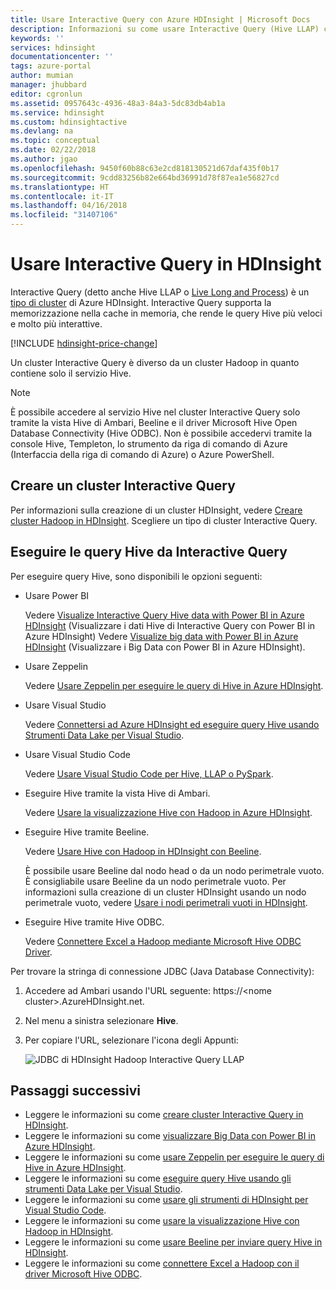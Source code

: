 ```yaml
---
title: Usare Interactive Query con Azure HDInsight | Microsoft Docs
description: Informazioni su come usare Interactive Query (Hive LLAP) con HDInsight.
keywords: ''
services: hdinsight
documentationcenter: ''
tags: azure-portal
author: mumian
manager: jhubbard
editor: cgronlun
ms.assetid: 0957643c-4936-48a3-84a3-5dc83db4ab1a
ms.service: hdinsight
ms.custom: hdinsightactive
ms.devlang: na
ms.topic: conceptual
ms.date: 02/22/2018
ms.author: jgao
ms.openlocfilehash: 9450f60b88c63e2cd818130521d67daf435f0b17
ms.sourcegitcommit: 9cdd83256b82e664bd36991d78f87ea1e56827cd
ms.translationtype: HT
ms.contentlocale: it-IT
ms.lasthandoff: 04/16/2018
ms.locfileid: "31407106"
---
```

# <a name="use-interactive-query-with-hdinsight"></a>Usare Interactive Query in HDInsight
Interactive Query (detto anche Hive LLAP o [Live Long and Process](https://cwiki.apache.org/confluence/display/Hive/LLAP)) è un [tipo di cluster](../hdinsight-hadoop-provision-linux-clusters.md#cluster-types) di Azure HDInsight. Interactive Query supporta la memorizzazione nella cache in memoria, che rende le query Hive più veloci e molto più interattive.

[!INCLUDE [hdinsight-price-change](../../../includes/hdinsight-enhancements.md)] 

Un cluster Interactive Query è diverso da un cluster Hadoop in quanto contiene solo il servizio Hive. 

> [!NOTE]
> È possibile accedere al servizio Hive nel cluster Interactive Query solo tramite la vista Hive di Ambari, Beeline e il driver Microsoft Hive Open Database Connectivity (Hive ODBC). Non è possibile accedervi tramite la console Hive, Templeton, lo strumento da riga di comando di Azure (Interfaccia della riga di comando di Azure) o Azure PowerShell. 
> 
> 

## <a name="create-an-interactive-query-cluster"></a>Creare un cluster Interactive Query
Per informazioni sulla creazione di un cluster HDInsight, vedere [Creare cluster Hadoop in HDInsight](../hdinsight-hadoop-provision-linux-clusters.md). Scegliere un tipo di cluster Interactive Query.

## <a name="execute-hive-queries-from-interactive-query"></a>Eseguire le query Hive da Interactive Query
Per eseguire query Hive, sono disponibili le opzioni seguenti:

* Usare Power BI

    Vedere [Visualize Interactive Query Hive data with Power BI in Azure HDInsight](./apache-hadoop-connect-hive-power-bi-directquery.md) (Visualizzare i dati Hive di Interactive Query con Power BI in Azure HDInsight) Vedere [Visualize big data with Power BI in Azure HDInsight](../hadoop/apache-hadoop-connect-hive-power-bi.md) (Visualizzare i Big Data con Power BI in Azure HDInsight).
 
* Usare Zeppelin

    Vedere [Usare Zeppelin per eseguire le query di Hive in Azure HDInsight](../hdinsight-connect-hive-zeppelin.md).

* Usare Visual Studio

    Vedere [Connettersi ad Azure HDInsight ed eseguire query Hive usando Strumenti Data Lake per Visual Studio](../hadoop/apache-hadoop-visual-studio-tools-get-started.md#run-interactive-hive-queries).

* Usare Visual Studio Code

    Vedere [Usare Visual Studio Code per Hive, LLAP o PySpark](../hdinsight-for-vscode.md).
* Eseguire Hive tramite la vista Hive di Ambari.
  
    Vedere [Usare la visualizzazione Hive con Hadoop in Azure HDInsight](../hadoop/apache-hadoop-use-hive-ambari-view.md).
* Eseguire Hive tramite Beeline.
  
    Vedere [Usare Hive con Hadoop in HDInsight con Beeline](../hadoop/apache-hadoop-use-hive-beeline.md).
  
    È possibile usare Beeline dal nodo head o da un nodo perimetrale vuoto. È consigliabile usare Beeline da un nodo perimetrale vuoto. Per informazioni sulla creazione di un cluster HDInsight usando un nodo perimetrale vuoto, vedere [Usare i nodi perimetrali vuoti in HDInsight](../hdinsight-apps-use-edge-node.md).
* Eseguire Hive tramite Hive ODBC.
  
    Vedere [Connettere Excel a Hadoop mediante Microsoft Hive ODBC Driver](../hadoop/apache-hadoop-connect-excel-hive-odbc-driver.md).

Per trovare la stringa di connessione JDBC (Java Database Connectivity):

1. Accedere ad Ambari usando l'URL seguente: https://\<nome cluster\>.AzureHDInsight.net.
2. Nel menu a sinistra selezionare **Hive**.
3. Per copiare l'URL, selezionare l'icona degli Appunti:
   
   ![JDBC di HDInsight Hadoop Interactive Query LLAP](./media/apache-interactive-query-get-started/hdinsight-hadoop-use-interactive-hive-jdbc.png)

## <a name="next-steps"></a>Passaggi successivi

* Leggere le informazioni su come [creare cluster Interactive Query in HDInsight](../hdinsight-hadoop-provision-linux-clusters.md).
* Leggere le informazioni su come [visualizzare Big Data con Power BI in Azure HDInsight](../hadoop/apache-hadoop-connect-hive-power-bi.md).
* Leggere le informazioni su come [usare Zeppelin per eseguire le query di Hive in Azure HDInsight](../hdinsight-connect-hive-zeppelin.md).
* Leggere le informazioni su come [eseguire query Hive usando gli strumenti Data Lake per Visual Studio](../hadoop/apache-hadoop-visual-studio-tools-get-started.md#run-interactive-hive-queries).
* Leggere le informazioni su come [usare gli strumenti di HDInsight per Visual Studio Code](../hdinsight-for-vscode.md).
* Leggere le informazioni su come [usare la visualizzazione Hive con Hadoop in HDInsight](../hadoop/apache-hadoop-use-hive-ambari-view.md).
* Leggere le informazioni su come [usare Beeline per inviare query Hive in HDInsight](../hadoop/apache-hadoop-use-hive-beeline.md).
* Leggere le informazioni su come [connettere Excel a Hadoop con il driver Microsoft Hive ODBC](../hadoop/apache-hadoop-connect-excel-hive-odbc-driver.md).

